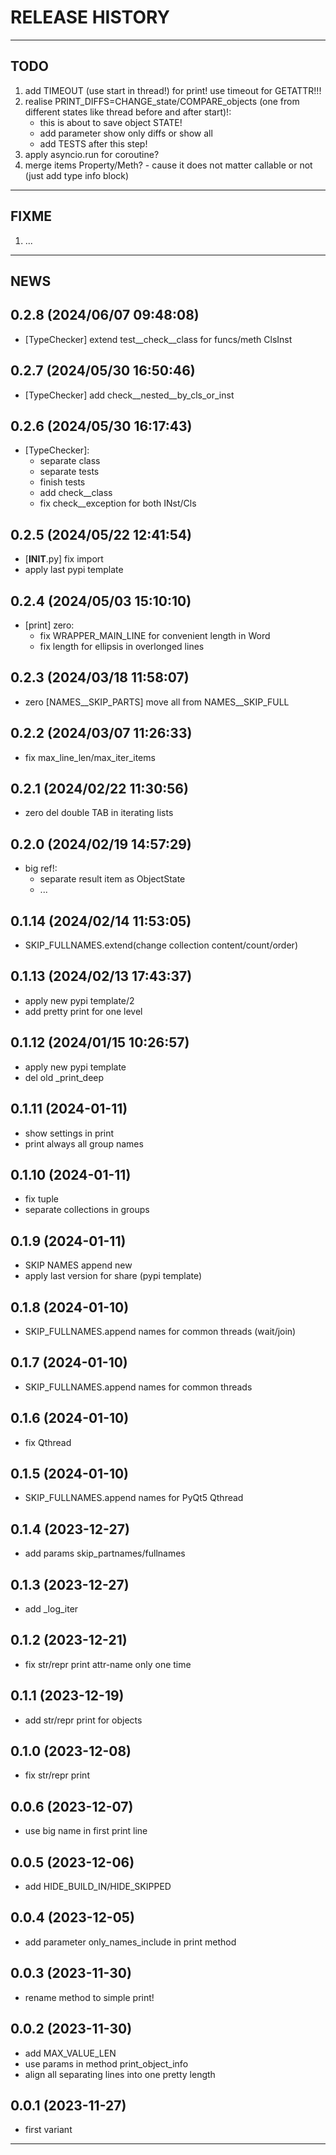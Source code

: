 # RELEASE HISTORY

********************************************************************************
## TODO
1. add TIMEOUT (use start in thread!) for print! use timeout for GETATTR!!!  
2. realise PRINT_DIFFS=CHANGE_state/COMPARE_objects (one from different states like thread before and after start)!:  
	- this is about to save object STATE!  
	- add parameter show only diffs or show all  
	- add TESTS after this step!  
3. apply asyncio.run for coroutine?  
4. merge items Property/Meth? - cause it does not matter callable or not (just add type info block)  

********************************************************************************
## FIXME
1. ...  

********************************************************************************
## NEWS

0.2.8 (2024/06/07 09:48:08)
------------------------------
- [TypeChecker] extend test__check__class for funcs/meth ClsInst  

0.2.7 (2024/05/30 16:50:46)
------------------------------
- [TypeChecker] add check__nested__by_cls_or_inst  

0.2.6 (2024/05/30 16:17:43)
------------------------------
- [TypeChecker]:  
	- separate class  
	- separate tests  
	- finish tests  
	- add check__class  
	- fix check__exception for both INst/Cls  

0.2.5 (2024/05/22 12:41:54)
------------------------------
- [__INIT__.py] fix import  
- apply last pypi template  

0.2.4 (2024/05/03 15:10:10)
------------------------------
- [print] zero:  
	- fix WRAPPER_MAIN_LINE for convenient length in Word  
	- fix length for ellipsis in overlonged lines  

0.2.3 (2024/03/18 11:58:07)
------------------------------
- zero [NAMES__SKIP_PARTS] move all from NAMES__SKIP_FULL  

0.2.2 (2024/03/07 11:26:33)
------------------------------
- fix max_line_len/max_iter_items  

0.2.1 (2024/02/22 11:30:56)
------------------------------
- zero del double TAB in iterating lists  

0.2.0 (2024/02/19 14:57:29)
------------------------------
- big ref!:  
	- separate result item as ObjectState  
	- ...  

0.1.14 (2024/02/14 11:53:05)
------------------------------
- SKIP_FULLNAMES.extend(change collection content/count/order)  

0.1.13 (2024/02/13 17:43:37)
------------------------------
- apply new pypi template/2  
- add pretty print for one level  

0.1.12 (2024/01/15 10:26:57)
------------------------------
- apply new pypi template  
- del old _print_deep  

0.1.11 (2024-01-11)
-------------------
- show settings in print
- print always all group names

0.1.10 (2024-01-11)
-------------------
- fix tuple
- separate collections in groups

0.1.9 (2024-01-11)
-------------------
- SKIP NAMES append new
- apply last version for share (pypi template)

0.1.8 (2024-01-10)
-------------------
- SKIP_FULLNAMES.append names for common threads (wait/join)

0.1.7 (2024-01-10)
-------------------
- SKIP_FULLNAMES.append names for common threads

0.1.6 (2024-01-10)
-------------------
- fix Qthread

0.1.5 (2024-01-10)
-------------------
- SKIP_FULLNAMES.append names for PyQt5 Qthread

0.1.4 (2023-12-27)
-------------------
- add params skip_partnames/fullnames

0.1.3 (2023-12-27)
-------------------
- add _log_iter

0.1.2 (2023-12-21)
-------------------
- fix str/repr print attr-name only one time

0.1.1 (2023-12-19)
-------------------
- add str/repr print for objects

0.1.0 (2023-12-08)
-------------------
- fix str/repr print

0.0.6 (2023-12-07)
-------------------
- use big name in first print line

0.0.5 (2023-12-06)
-------------------
- add HIDE_BUILD_IN/HIDE_SKIPPED

0.0.4 (2023-12-05)
-------------------
- add parameter only_names_include in print method

0.0.3 (2023-11-30)
-------------------
- rename method to simple print! 

0.0.2 (2023-11-30)
-------------------
- add MAX_VALUE_LEN
- use params in method print_object_info
- align all separating lines into one pretty length

0.0.1 (2023-11-27)
-------------------
- first variant

********************************************************************************
